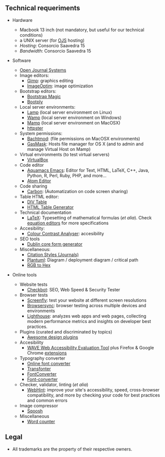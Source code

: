 ## Technical requeriments ##

* Hardware
     - Macbook 13 inch (not mandatory, but useful for our technical conditions)
     - a UNIX server (for [OJS](https://pkp.sfu.ca/ojs/) hosting)
     - _Hosting_: Consorcio Saavedra 15
     - _Bandwidth_: Consorcio Saavedra 15
    
* Software
     - [Open Journal Systems](https://pkp.sfu.ca/ojs/)
     * Image editors:
          - [Gimp](https://www.gimp.org/): graphics editing
          - [ImageOptim](https://github.com/ImageOptim/ImageOptim): image optimization
     * Bootstrap editors:
          * [Bootstrap Magic](https://pikock.github.io/bootstrap-magic/)
          * [Bootply](https://www.bootply.com/)
     * Local server environments:
          - [Lamp](https://bitnami.com/stack/lamp/installer) (local server environment on Linux)
          - [Wamp](http://www.wampserver.com/en/) (local server environment on Windows)
          - [Mamp](https://www.mamp.info) (local server environment on MacOSX)
          - [httpster](https://github.com/SimbCo/httpster) 
     - System permissions:
          - [Bachtmod](http://www.lagentesoft.com/batchmod/): (file permissions on MacOSX environments)
          - [GasMask](https://github.com/2ndalpha/gasmask): Hosts file manager for OS X (and to admin and manage Virtual Host on Mamp)
     * Virtual environments (to test virtual servers)
          - [VirtualBox](http://virtualbox.org)
     * Code editor
          - [Aquamacs Emacs](http://aquamacs.org/download-release.shtml): Editor for Text, HTML, LaTeX, C++, Java, Python, R, Perl, Ruby, PHP, and more...
          - [Atom Editor](http://atom.io)
     * Code sharing
          - [Carbon](https://carbon.now.sh/): (Automatization on code screen sharing)
     - Table HTML editor:
          - [DIV Table](https://divtable.com/generator/)
          - [HTML Table Generator](https://www.tablesgenerator.com/html_tables)
     - Technical documentation
          - [LaTeX](https://www.latex-project.org/get/): Typesetting of mathematical formulas (_et alia_). Check [equation editors](https://bitbucket.org/imhicihu/temas-medievales-project/src/master/equation_editors.md) for more specifications
     - Accesibility:
          - [Colour Contrast Analyser](https://developer.paciellogroup.com/resources/contrastanalyser/): accesibility
     - SEO tools
          - [Dublin core form generator](https://www.cromaidea.com/dublin-core/en-dublin-core.php)
     - Miscellaneous:
          - [Citation Styles (Journals)](https://github.com/citation-style-language/journals)
          - [Plantuml](http://www.plantuml.com/plantuml/uml/):  Diagram / deployment diagram / critical path 
          - [RGB to Hex](https://www.google.com.ar/search?q=rgb+to+hex&oq=rgb+to&aqs=chrome.0.0l2j69i57j0l3.2825j1j1&sourceid=chrome&ie=UTF-8)

* Online tools
     - Website tests
          - [Checkbot](https://www.checkbot.io/): SEO, Web Speed & Security Tester 
     - Browser tests
          - [Screenfly](http://quirktools.com/screenfly/): test your website at different screen resolutions
          - [Browsersync](https://browsersync.io/): browser testing across multiple devices and environments
          - [Lighthouse](https://github.com/GoogleChrome/Lighthouse): analyzes web apps and web pages, collecting modern performance metrics and insights on developer best practices.
     - Plugins (curated and discriminated by topics)
          - [Awesome design plugins](https://flawlessapp.io/designplugins)
     - Accesibility
          - [WAVE Web Accessibility Evaluation Tool](https://wave.webaim.org/) plus Firefox & Google Chrome [extensions](https://wave.webaim.org/extension/)
     - Typography converter
          - [Online font converter](https://onlinefontconverter.com/)
          - [Transfonter](https://transfonter.org/)
          - [FontConverter](https://www.fontconverter.org/)
          - [Font-converter](https://www.font-converter.net/en)
     - Checker, validator, linting (_et alia_)
          - [WebHint](https://github.com/webhintio/hint): improve your site's accessibility, speed, cross-browser compatibility, and more by checking your code for best practices and common errors
     - Image compressor
   	      - [Sqoosh](https://squoosh.app/)
     - Miscellaneous
          - [Word counter](https://wordcounttools.com/)


## Legal ##

* All trademarks are the property of their respective owners.